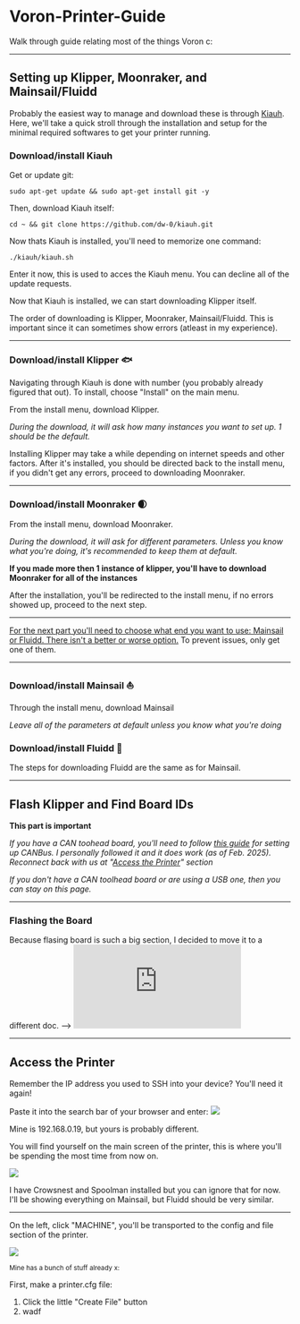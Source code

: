 # Voron-Printer-Guide
Walk through guide relating most of the things Voron c:

_________________________________________________________
## Setting up Klipper, Moonraker, and Mainsail/Fluidd
Probably the easiest way to manage and download these is through [Kiauh](https://github.com/dw-0/kiauh). 
Here, we'll take a quick stroll through the installation and setup for the minimal required softwares to get your printer running.

### Download/install Kiauh
Get or update git:
```
sudo apt-get update && sudo apt-get install git -y
```
Then, download Kiauh itself:
```
cd ~ && git clone https://github.com/dw-0/kiauh.git
```
Now thats Kiauh is installed, you'll need to memorize one command:
```
./kiauh/kiauh.sh
```
Enter it now, this is used to acces the Kiauh menu.
You can decline all of the update requests.

Now that Kiauh is installed, we can start downloading Klipper itself.

The order of downloading is Klipper, Moonraker, Mainsail/Fluidd. This is important since it can sometimes show errors (atleast in my experience).
_________________________________________________________
### Download/install Klipper 🐟
Navigating through Kiauh is done with number (you probably already figured that out). To install, choose "Install" on the main menu.

From the install menu, download Klipper.

*During the download, it will ask how many instances you want to set up. 1 should be the default.*

Installing Klipper may take a while depending on internet speeds and other factors. After it's installed, you should be directed back to the install menu, if you didn't get any errors, proceed to downloading Moonraker.
_________________________________________________________
### Download/install Moonraker 🌒
From the install menu, download Moonraker.

*During the download, it will ask for different parameters. Unless you know what you're doing, it's recommended to keep them at default.*

**If you made more then 1 instance of klipper, you'll have to download Moonraker for all of the instances**

After the installation, you'll be redirected to the install menu, if no errors showed up, proceed to the next step. 
_________________________________________________________
<ins>For the next part you'll need to choose what end you want to use: Mainsail or Fluidd. There isn't a better or worse option.</ins> To prevent issues, only get one of them.
_________________________________________________________
### Download/install Mainsail ⛵
Through the install menu, download Mainsail

*Leave all of the parameters at default unless you know what you're doing*

### Download/install Fluidd 🌊
The steps for downloading Fluidd are the same as for Mainsail.
_________________________________________________________
## Flash Klipper and Find Board IDs
**This part is important**

*If you have a CAN toohead board, you'll need to follow [this guide](https://canbus.esoterical.online/) for setting up CANBus. I personally followed it and it does work (as of Feb. 2025). Reconnect back with us at "[Access the Printer](https://github.com/Suzu0071/General-Guide-for-Vorons/tree/main?tab=readme-ov-file#access-the-printer)" section*

*If you don't have a CAN toolhead board or are using a USB one, then you can stay on this page.*
_________________________________________________________
### Flashing the Board
Because flasing board is such a big section, I decided to move it to a different doc. --> ![Click Me!](https://github.com/Suzu0071/General-Guide-for-Vorons/blob/main/BoardFlash.md)
_________________________________________________________
## Access the Printer
Remember the IP address you used to SSH into your device? You'll need it again!

Paste it into the search bar of your browser and enter:
![](https://github.com/Suzu0071/General-Guide-for-Vorons/blob/main/Images/IP-example.png)

Mine is 192.168.0.19, but yours is probably different. 

You will find yourself on the main screen of the printer, this is where you'll be spending the most time from now on.

![](https://github.com/Suzu0071/General-Guide-for-Vorons/blob/main/Images/Mainsail-Main-Example.png)

I have Crowsnest and Spoolman installed but you can ignore that for now. I'll be showing everything on Mainsail, but Fluidd should be very similar.
_________________________________________________________
On the left, click "MACHINE", you'll be transported to the config and file section of the printer.

![](https://github.com/Suzu0071/General-Guide-for-Vorons/blob/main/Images/Mainsail-Machine-Example.png)

<sup>Mine has a bunch of stuff already x:</sup>

First, make a printer.cfg file:
1. Click the little "Create File" button
2. wadf

